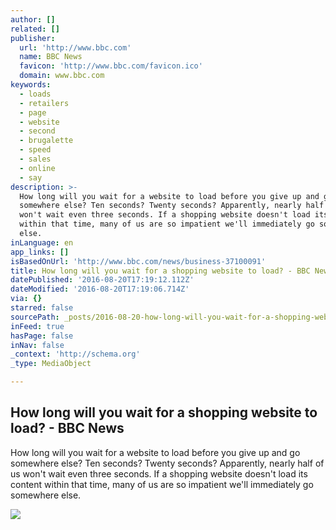 ```yaml
---
author: []
related: []
publisher:
  url: 'http://www.bbc.com'
  name: BBC News
  favicon: 'http://www.bbc.com/favicon.ico'
  domain: www.bbc.com
keywords:
  - loads
  - retailers
  - page
  - website
  - second
  - brugalette
  - speed
  - sales
  - online
  - say
description: >-
  How long will you wait for a website to load before you give up and go
  somewhere else? Ten seconds? Twenty seconds? Apparently, nearly half of us
  won't wait even three seconds. If a shopping website doesn't load its content
  within that time, many of us are so impatient we'll immediately go somewhere
  else.
inLanguage: en
app_links: []
isBasedOnUrl: 'http://www.bbc.com/news/business-37100091'
title: How long will you wait for a shopping website to load? - BBC News
datePublished: '2016-08-20T17:19:12.112Z'
dateModified: '2016-08-20T17:19:06.714Z'
via: {}
starred: false
sourcePath: _posts/2016-08-20-how-long-will-you-wait-for-a-shopping-website-to-load-bbc.md
inFeed: true
hasPage: false
inNav: false
_context: 'http://schema.org'
_type: MediaObject

---
```

<article style=""><h1>How long will you wait for a shopping website to load? - BBC News</h1><p>How long will you wait for a website to load before you give up and go somewhere else? Ten seconds? Twenty seconds? Apparently, nearly half of us won't wait even three seconds. If a shopping website doesn't load its content within that time, many of us are so impatient we'll immediately go somewhere else.</p><img src="http://ichef.bbci.co.uk/news/1024/cpsprodpb/FA21/production/_90833046_thinkstockphotos-536669536.jpg" /></article>